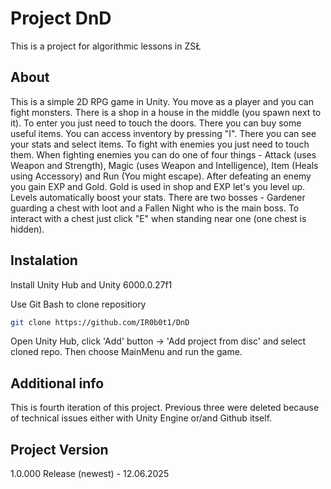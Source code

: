 # Project DnD

This is a project for algorithmic lessons in ZSŁ

## About

This is a simple 2D RPG game in Unity. You move as a player and you can fight monsters. There is a shop in a house in the middle (you spawn next to it). To enter you just need to touch the doors. There you can buy some useful items. You can access inventory by pressing "I". There you can see your stats and select items. To fight with enemies you just need to touch them. When fighting enemies you can do one of four things - Attack (uses Weapon and Strength), Magic (uses Weapon and Intelligence), Item (Heals using Accessory) and Run (You might escape). After defeating an enemy you gain EXP and Gold. Gold is used in shop and EXP let's you level up. Levels automatically boost your stats. There are two bosses - Gardener guarding a chest with loot and a Fallen Night who is the main boss. To interact with a chest just click "E" when standing near one (one chest is hidden).

## Instalation

Install Unity Hub and Unity 6000.0.27f1

Use Git Bash to clone repositiory

```bash
git clone https://github.com/IR0b0t1/DnD
```

Open Unity Hub, click 'Add' button -> 'Add project from disc' and select cloned repo.
Then choose MainMenu and run the game.

## Additional info

This is fourth iteration of this project. Previous three were deleted because of technical issues either with Unity Engine or/and Github itself.

## Project Version
1.0.000 Release (newest) - 12.06.2025